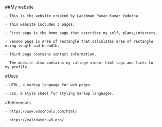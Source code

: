 ##My website

    - This is the website created by Lakshman Pavan Kumar Vudutha

    - This website includes 3 pages.

    - First page is the home page that describes my self, plans,interests.

    - Second page is Area of rectangle that calculates area of rectangle using length and breadth.

    - Third page contains contact information.

    - The website also contains my college video, html tags and links to my profile.

#Uses

    - HTML, a markup language for web pages.

    - css, a style sheet for styling markup languages.

#References

    - https://www.w3schools.com/html/

    - https://validator.w3.org/